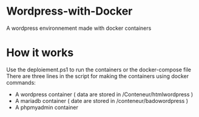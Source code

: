 # Wordpress-with-Docker
A wordpress environnement made with docker containers
# How it works
Use the deploiement.ps1 to run the containers or the docker-compose file
There are three lines in the script for making the containers using docker commands:
- A wordpress container ( data are stored in /Conteneur/htmlwordpress )
- A mariadb container ( date are stored in /conteneur/badowordpress )
- A phpmyadmin container



